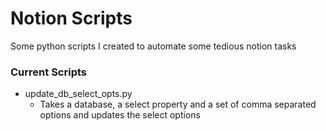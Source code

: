 # Notion Scripts
Some python scripts I created to automate some tedious notion tasks

### Current Scripts
- update_db_select_opts.py
  - Takes a database, a select property and a set of comma separated options and updates the select options